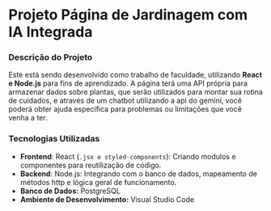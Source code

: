 ﻿# Projeto Página de Jardinagem com IA Integrada

### Descrição do Projeto

Este está sendo desenvolvido como trabalho de faculdade, utilizando **React e Node.js** para fins de aprendizado. A página terá uma API própria para armazenar dados sobre plantas, que serão utilizados para montar sua rotina de cuidados, e através de um chatbot
utilizando a api do gemini, você poderá obter ajuda específica para problemas ou limitações que você venha a ter.


### Tecnologias Utilizadas

  * **Frontend**: React (`.jsx e styled-components`): Criando modulos e componentes para reutilização de código.
  * **Backend**: Node.js: Integrando com o banco de dados, mapeamento de métodos http e
  lógica geral de funcionamento.
  * **Banco de Dados:** PostgreSQL
  * **Ambiente de Desenvolvimento:** Visual Studio Code

